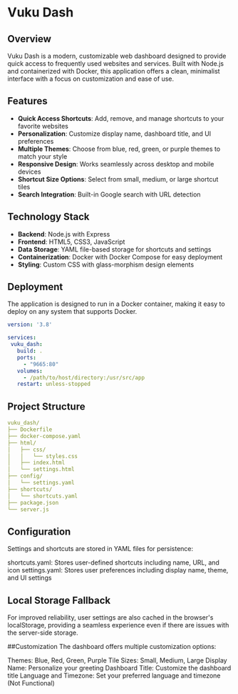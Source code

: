 # Vuku Dash

## Overview
Vuku Dash is a modern, customizable web dashboard designed to provide quick access to frequently used websites and services. Built with Node.js and containerized with Docker, this application offers a clean, minimalist interface with a focus on customization and ease of use.

## Features
- **Quick Access Shortcuts**: Add, remove, and manage shortcuts to your favorite websites
- **Personalization**: Customize display name, dashboard title, and UI preferences
- **Multiple Themes**: Choose from blue, red, green, or purple themes to match your style
- **Responsive Design**: Works seamlessly across desktop and mobile devices
- **Shortcut Size Options**: Select from small, medium, or large shortcut tiles
- **Search Integration**: Built-in Google search with URL detection

## Technology Stack
- **Backend**: Node.js with Express
- **Frontend**: HTML5, CSS3, JavaScript
- **Data Storage**: YAML file-based storage for shortcuts and settings
- **Containerization**: Docker with Docker Compose for easy deployment
- **Styling**: Custom CSS with glass-morphism design elements

## Deployment
The application is designed to run in a Docker container, making it easy to deploy on any system that supports Docker.

```yaml
version: '3.8'

services:
 vuku_dash:
   build: .
   ports:
     - "9665:80"
   volumes:
     - /path/to/host/directory:/usr/src/app
   restart: unless-stopped
```
## Project Structure
```yaml
vuku_dash/
├── Dockerfile
├── docker-compose.yaml
├── html/
│   ├── css/
│   │   └── styles.css
│   ├── index.html
│   └── settings.html
├── config/
│   └── settings.yaml
├── shortcuts/
│   └── shortcuts.yaml
├── package.json
└── server.js
```
## Configuration
Settings and shortcuts are stored in YAML files for persistence:

shortcuts.yaml: Stores user-defined shortcuts including name, URL, and icon
settings.yaml: Stores user preferences including display name, theme, and UI settings

## Local Storage Fallback
For improved reliability, user settings are also cached in the browser's localStorage, providing a seamless experience even if there are issues with the server-side storage.

##Customization
The dashboard offers multiple customization options:

Themes: Blue, Red, Green, Purple
Tile Sizes: Small, Medium, Large
Display Name: Personalize your greeting
Dashboard Title: Customize the dashboard title
Language and Timezone: Set your preferred language and timezone (Not Functional)